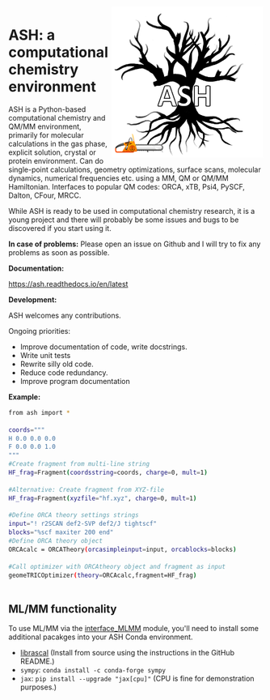 
<img src="ash-simple-logo-letterbig.png" alt="drawing" width="300" align="right"/>

 # ASH: a computational chemistry environment
ASH is a Python-based computational chemistry and QM/MM environment, primarily for molecular calculations in the gas phase, explicit solution, crystal or protein environment. Can do single-point calculations, geometry optimizations, surface scans, molecular dynamics, numerical frequencies etc. using a MM, QM or QM/MM Hamiltonian.
Interfaces to popular QM codes: ORCA, xTB, Psi4, PySCF, Dalton, CFour, MRCC.

While ASH is ready to be used in computational chemistry research, it is a young project and there will probably be some issues and bugs to be discovered if you start using it.

**In case of problems:**
Please open an issue on Github and I will try to fix any problems as soon as possible.


**Documentation:**

 https://ash.readthedocs.io/en/latest


**Development:**

ASH welcomes any contributions.

Ongoing priorities:
- Improve documentation of code, write docstrings.
- Write unit tests
- Rewrite silly old code.
- Reduce code redundancy.
- Improve program documentation


**Example:**

```sh
from ash import *

coords="""
H 0.0 0.0 0.0
F 0.0 0.0 1.0
"""
#Create fragment from multi-line string
HF_frag=Fragment(coordsstring=coords, charge=0, mult=1)

#Alternative: Create fragment from XYZ-file
HF_frag=Fragment(xyzfile="hf.xyz", charge=0, mult=1)

#Define ORCA theory settings strings
input="! r2SCAN def2-SVP def2/J tightscf"
blocks="%scf maxiter 200 end"
#Define ORCA theory object
ORCAcalc = ORCATheory(orcasimpleinput=input, orcablocks=blocks)

#Call optimizer with ORCAtheory object and fragment as input
geomeTRICOptimizer(theory=ORCAcalc,fragment=HF_frag)



 ```

## ML/MM functionality

To use ML/MM via the [interface_MLMM](interfaces/interface_MLMM.py) module, you'll need to install some
additional pacakges into your ASH Conda environment.

* [librascal](https://github.com/lab-cosmo/librascal) (Install from source using the instructions in the GitHub README.)
* `sympy`: `conda install -c conda-forge sympy`
* `jax`: `pip install --upgrade "jax[cpu]"` (CPU is fine for demonstration purposes.)
